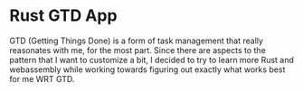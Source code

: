 Rust GTD App
===================================================

GTD (Getting Things Done) is a form of task management that really reasonates with me, for the most part.
Since there are aspects to the pattern that I want to customize a bit, I decided to try to learn more
Rust and webassembly while working towards figuring out exactly what works best for me WRT GTD.


